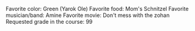 Favorite color: Green (Yarok Ole)
Favorite food: Mom's Schnitzel
Favorite musician/band: Amine
Favorite movie: Don't mess with the zohan
Requested grade in the course: 99
